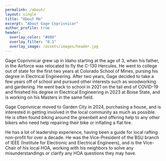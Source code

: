```yaml
---
permalink: /about/
layout: single
title: "About Me"
excerpt: "About Gage Coprivnicar"
author_profile: true
header:
  overlay_color: "#000"
  overlay_filter: "0.1"
  overlay_image: /assets/images/header.jpg
---
```


Gage Coprivnicar grew up in Idaho starting at the age of 3, when his father, in the Airforce was relocated to fly the C-130 Hercules. He went to college out of state for the first two years at Colorado School of Mines, pursing his degree in Electrical Engineering. After two years, Gage decided to take a few years off of school and pursued other interests such as woodworking and gardening. He went back to school in 2021 on the tail end of COVID-19 and finished his degree in Electrical Engineering in 2023 at Boise State, and is working on his Masters in the same field.

Gage Coprivnicar moved to Garden City in 2024, purchasing a house, and is interested in getting involved in the local community as much as possible. He is often found biking around the greenbelt and offering help to any other bikers who need help repairing their bike or inflating a flat tire.

He has a lot of leadership experience, having been a guide for local rafting non-profit for over a decade. He was the Vice-President of the BSU branch of IEEE (Institute for Electronic and Electrical Engineers), and is the Vice-Chair of his local HOA, working with his neighbors to solve any misunderstandings or clarify any HOA questions they may have.
